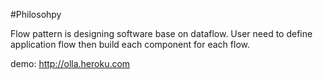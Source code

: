 #Philosohpy

Flow pattern is designing software base on dataflow. User need to define application flow then build each component for each flow.

demo: http://olla.heroku.com

